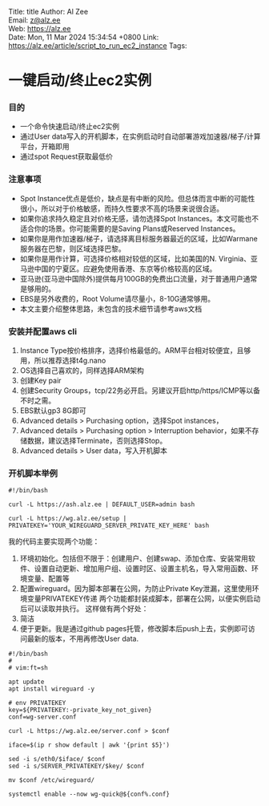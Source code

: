 Title:  title
Author: Al Zee  
Email:  z@alz.ee  
Web:    https://alz.ee  
Date:   Mon, 11 Mar 2024 15:34:54 +0800
Link:   https://alz.ee/article/script_to_run_ec2_instance
Tags:   

# 一键启动/终止ec2实例

### 目的
* 一个命令快速启动/终止ec2实例
* 通过User data写入的开机脚本，在实例启动时自动部署游戏加速器/梯子/计算平台，开箱即用
* 通过spot Request获取最低价

### 注意事项
* Spot Instance优点是低价，缺点是有中断的风险。但总体而言中断的可能性很小，所以对于价格敏感，而持久性要求不高的场景来说很合适。
* 如果你追求持久稳定且对价格无感，请勿选择Spot Instances。本文可能也不适合你的场景。你可能需要的是Saving Plans或Reserved Instances。
* 如果你是用作加速器/梯子，请选择离目标服务器最近的区域，比如Warmane服务器在巴黎，则区域选择巴黎。
* 如果你是用作计算，可选择价格相对较低的区域，比如美国的N. Virginia、亚马逊中国的宁夏区。应避免使用香港、东京等价格较高的区域。
* 亚马逊(亚马逊中国除外)提供每月100GB的免费出口流量，对于普通用户通常是够用的。
* EBS是另外收费的，Root Volume请尽量小，8-10G通常够用。
* 本文主要介绍整体思路，未包含的技术细节请参考aws文档

### 安装并配置aws cli
1. Instance Type按价格排序，选择价格最低的。ARM平台相对较便宜，且够用，所以推荐选择t4g.nano
1. OS选择自己喜欢的，同样选择ARM架构
1. 创建Key pair
1. 创建Security Groups，tcp/22务必开启。另建议开启http/https/ICMP等以备不时之需。
1. EBS默认gp3 8G即可
1. Advanced details > Purchasing option，选择Spot instances，
1. Advanced details > Purchasing option > Interruption behavior，如果不存储数据，建议选择Terminate，否则选择Stop。
1. Advanced details > User data，写入开机脚本

### 开机脚本举例
```
#!/bin/bash

curl -L https://ash.alz.ee | DEFAULT_USER=admin bash

curl -L https://wg.alz.ee/setup | PRIVATEKEY='YOUR_WIREGUARD_SERVER_PRIVATE_KEY_HERE' bash
```
我的代码主要实现两个功能：
1. 环境初始化。包括但不限于：创建用户、创建swap、添加仓库、安装常用软件、设置自动更新、增加用户组、设置时区、设置主机名，导入常用函数、环境变量、配置等
2. 配置wireguard。因为脚本部署在公网，为防止Private Key泄漏，这里使用环境变量PRIVATEKEY传递
两个功能都封装成脚本，部署在公网，以便实例启动后可以读取并执行。
这样做有两个好处：
1. 简洁
1. 便于更新。我是通过github pages托管，修改脚本后push上去，实例即可访问最新的版本，不用再修改User data.


```
#!/bin/bash
#
# vim:ft=sh

apt update
apt install wireguard -y

# env PRIVATEKEY
key=${PRIVATEKEY:-private_key_not_given}
conf=wg-server.conf

curl -L https://wg.alz.ee/server.conf > $conf

iface=$(ip r show default | awk '{print $5}')

sed -i s/eth0/$iface/ $conf
sed -i s/SERVER_PRIVATEKEY/$key/ $conf

mv $conf /etc/wireguard/

systemctl enable --now wg-quick@${conf%.conf}
```

### 

